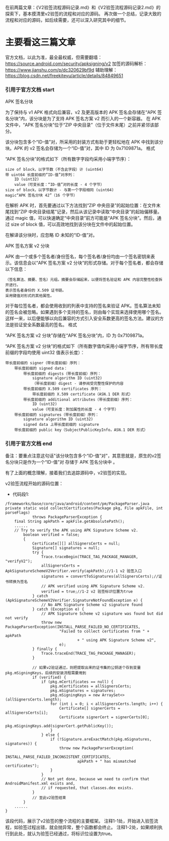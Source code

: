 在前两篇文章：《V2验签流程源码记录.md》和《V2验签流程源码记录2.md》的探索下，基本摸清里v2验签的流程和对应的源码。
再次做一个总结，记录大致的流程和对应的源码，如后续需要，还可以深入研究其中的细节。


# 主要看这三篇文章
官方文档，以此为准，最全最权威，但需要翻墙：
https://source.android.com/security/apksigning/v2
加签的源码解析：
https://www.jianshu.com/p/dc320629bf9d
辅助理解：
https://blog.csdn.net/freekiteyu/article/details/84849651



### 引用于官方文档 start ###

APK 签名分块

为了保持与 v1 APK 格式向后兼容，v2 及更高版本的 APK 签名会存储在“APK 签名分块”内，该分块是为了支持 APK 签名方案 v2 而引入的一个新容器。
在 APK 文件中，“APK 签名分块”位于“ZIP 中央目录”（位于文件末尾）之前并紧邻该部分。

该分块包含多个“ID-值”对，所采用的封装方式有助于更轻松地在 APK 中找到该分块。APK 的 v2 签名会存储为一个“ID-值”对，其中 ID 为 0x7109871a。
格式

“APK 签名分块”的格式如下（所有数字字段均采用小端字节序）：

    size of block，以字节数（不含此字段）计 (uint64)
    带 uint64 长度前缀的“ID-值”对序列：
        ID (uint32)
        value（可变长度：“ID-值”对的长度 - 4 个字节）
    size of block，以字节数计 - 与第一个字段相同 (uint64)
    magic“APK 签名分块 42”（16 个字节）

在解析 APK 时，首先要通过以下方法找到“ZIP 中央目录”的起始位置：在文件末尾找到“ZIP 中央目录结尾”记录，然后从该记录中读取“中央目录”的起始偏移量。
通过 magic 值，可以快速确定“中央目录”前方可能是“APK 签名分块”。然后，通过 size of block 值，可以高效地找到该分块在文件中的起始位置。

在解译该分块时，应忽略 ID 未知的“ID-值”对。


APK 签名方案 v2 分块

APK 由一个或多个签名者/身份签名，每个签名者/身份均由一个签名密钥来表示。该信息会以“APK 签名方案 v2 分块”的形式存储。对于每个签名者，都会存储以下信息：

    （签名算法、摘要、签名）元组。摘要会存储起来，以便将签名验证和 APK 内容完整性检查拆开进行。
    表示签名者身份的 X.509 证书链。
    采用键值对形式的其他属性。

对于每位签名者，都会使用收到的列表中支持的签名来验证 APK。签名算法未知的签名会被忽略。如果遇到多个支持的签名，则由每个实现来选择使用哪个签名。这样一来，以后便能够以向后兼容的方式引入安全系数更高的签名方法。建议的方法是验证安全系数最高的签名。
格式

“APK 签名方案 v2 分块”存储在“APK 签名分块”内，ID 为 0x7109871a。

“APK 签名方案 v2 分块”的格式如下（所有数字值均采用小端字节序，所有带长度前缀的字段均使用 uint32 值表示长度）：

    带长度前缀的 signer（带长度前缀）序列：
        带长度前缀的 signed data：
            带长度前缀的 digests（带长度前缀）序列：
                signature algorithm ID (uint32)
                （带长度前缀）digest - 请参阅受完整性保护的内容
            带长度前缀的 X.509 certificates 序列：
                带长度前缀的 X.509 certificate（ASN.1 DER 形式）
            带长度前缀的 additional attributes（带长度前缀）序列：
                ID (uint32)
                value（可变长度：附加属性的长度 - 4 个字节）
        带长度前缀的 signatures（带长度前缀）序列：
            signature algorithm ID (uint32)
            signed data 上带长度前缀的 signature
        带长度前缀的 public key（SubjectPublicKeyInfo，ASN.1 DER 形式）

### 引用于官方文档 end ###

备注：要重点注意这句话"该分块包含多个“ID-值”对"，其意思就是，原生的v2签名分块只是作为一个“ID-值”对 存储于 APK 签名分块中 。

有了上面的概念理解，接着我们去追踪源码中，v2验签的实现。

v2验签流程开始的源码位置：
* 代码段1:
```
/frameworks/base/core/java/android/content/pm/PackageParser.java
private static void collectCertificates(Package pkg, File apkFile, int parseFlags)
            throws PackageParserException {
	final String apkPath = apkFile.getAbsolutePath();
	......
	// Try to verify the APK using APK Signature Scheme v2.
        boolean verified = false;
        {
            Certificate[][] allSignersCerts = null;
            Signature[] signatures = null;
            try {
                Trace.traceBegin(TRACE_TAG_PACKAGE_MANAGER, "verifyV2");
                allSignersCerts = ApkSignatureSchemeV2Verifier.verify(apkPath);//1-1 v2 验签入口
                signatures = convertToSignatures(allSignersCerts);//证书转换为签名
                // APK verified using APK Signature Scheme v2.
                verified = true;//1-2 v2 验签标识位置为true
            } catch (ApkSignatureSchemeV2Verifier.SignatureNotFoundException e) {
                // No APK Signature Scheme v2 signature found
            } catch (Exception e) {
                // APK Signature Scheme v2 signature was found but did not verify
                throw new PackageParserException(INSTALL_PARSE_FAILED_NO_CERTIFICATES,
                        "Failed to collect certificates from " + apkPath
                                + " using APK Signature Scheme v2",
                        e);
            } finally {
                Trace.traceEnd(TRACE_TAG_PACKAGE_MANAGER);
            }

            // 如果v2验证通过，则把提取出来的证书集的公钥逐个存到变量 pkg.mSigningKeys，后续的安装流程需要用到
            if (verified) {
                if (pkg.mCertificates == null) {
                    pkg.mCertificates = allSignersCerts;
                    pkg.mSignatures = signatures;
                    pkg.mSigningKeys = new ArraySet<>(allSignersCerts.length);
                    for (int i = 0; i < allSignersCerts.length; i++) {
                        Certificate[] signerCerts = allSignersCerts[i];
                        Certificate signerCert = signerCerts[0];
                        pkg.mSigningKeys.add(signerCert.getPublicKey());
                    }
                } else {
                    if (!Signature.areExactMatch(pkg.mSignatures, signatures)) {
                        throw new PackageParserException(
                                INSTALL_PARSE_FAILED_INCONSISTENT_CERTIFICATES,
                                apkPath + " has mismatched certificates");
                    }
                }
                // Not yet done, because we need to confirm that AndroidManifest.xml exists and,
                // if requested, that classes.dex exists.
            }
            // 至此v2验签结束
        }
	......
}
```
该段代码，展示了v2验签的整个流程的主要框架。
注释1-1处，开始进入验签流程，如验签过程出错，就会抛异常，整个函数都会终止。
注释1-2处，如果顺利执行到此处，就认为验签已经通过，将标识位设置为true。
